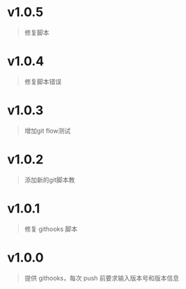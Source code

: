 # v1.0.5
> 修复脚本

# v1.0.4
> 修复脚本错误

# v1.0.3
> 增加git flow测试

# v1.0.2
> 添加新的git脚本教

# v1.0.1
> 修复 githooks 脚本

# v1.0.0
> 提供 githooks，每次 push 前要求输入版本号和版本信息
